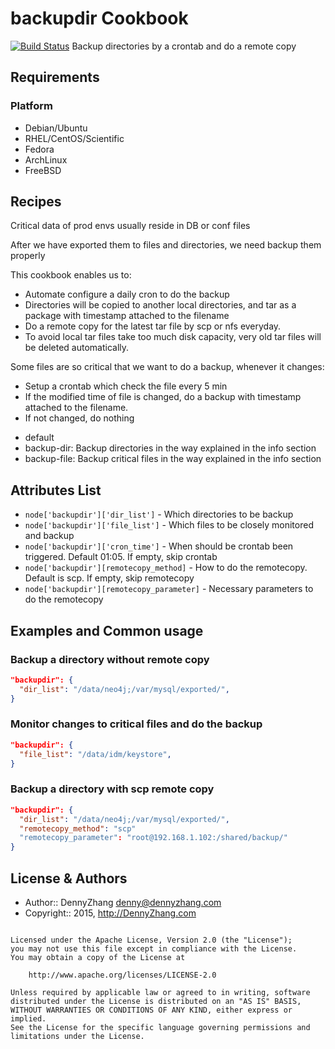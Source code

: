 backupdir Cookbook
================
[![Build Status](https://travis-ci.org/DennyZhang/backupdir.svg?branch=master)](https://travis-ci.org/DennyZhang/backupdir)
Backup directories by a crontab and do a remote copy

Requirements
------------
### Platform
- Debian/Ubuntu
- RHEL/CentOS/Scientific
- Fedora
- ArchLinux
- FreeBSD

Recipes
-------
Critical data of prod envs usually reside in DB or conf files

After we have exported them to files and directories, we need backup them properly

This cookbook enables us to:

* Automate configure a daily cron to do the backup
* Directories will be copied to another local directories, and tar as a package with timestamp attached to the filename
* Do a remote copy for the latest tar file by scp or nfs everyday.
* To avoid local tar files take too much disk capacity, very old tar files will be deleted automatically.

Some files are so critical that we want to do a backup, whenever it changes:

* Setup a crontab which check the file every 5 min
* If the modified time of file is changed, do a backup with timestamp attached to the filename.
* If not changed, do nothing

- default
- backup-dir: Backup directories in the way explained in the info section
- backup-file: Backup critical files in the way explained in the info section

Attributes List
---------------

* `node['backupdir']['dir_list']` - Which directories to be backup
* `node['backupdir']['file_list']` - Which files to be closely monitored and backup
* `node['backupdir']['cron_time']` - When should be crontab been triggered. Default 01:05. If empty, skip crontab
* `node['backupdir'][remotecopy_method]` - How to do the remotecopy. Default is scp. If empty, skip remotecopy
* `node['backupdir'][remotecopy_parameter]` - Necessary parameters to do the remotecopy

Examples and Common usage
-------------------------
### Backup a directory without remote copy
```json
"backupdir": {
  "dir_list": "/data/neo4j;/var/mysql/exported/",
}
```

### Monitor changes to critical files and do the backup
```json
"backupdir": {
  "file_list": "/data/idm/keystore",
}
```

### Backup a directory with scp remote copy
```json
"backupdir": {
  "dir_list": "/data/neo4j;/var/mysql/exported/",
  "remotecopy_method": "scp"
  "remotecopy_parameter": "root@192.168.1.102:/shared/backup/"
}
```

License & Authors
-----------------
- Author:: DennyZhang <denny@dennyzhang.com>
- Copyright:: 2015, http://DennyZhang.com

```text

Licensed under the Apache License, Version 2.0 (the "License");
you may not use this file except in compliance with the License.
You may obtain a copy of the License at

    http://www.apache.org/licenses/LICENSE-2.0

Unless required by applicable law or agreed to in writing, software
distributed under the License is distributed on an "AS IS" BASIS,
WITHOUT WARRANTIES OR CONDITIONS OF ANY KIND, either express or implied.
See the License for the specific language governing permissions and
limitations under the License.
```
